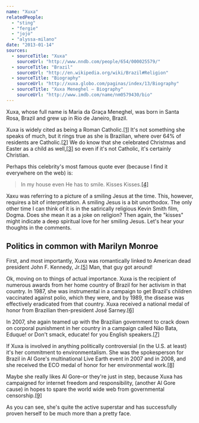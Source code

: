 ```yaml
---
name: "Xuxa"
relatedPeople:
  - "sting"
  - "fergie"
  - "jojo"
  - "alyssa-milano"
date: "2013-01-14"
sources:
  - sourceTitle: "Xuxa"
    sourceUrl: "http://www.nndb.com/people/654/000025579/"
  - sourceTitle: "Brazil"
    sourceUrl: "http://en.wikipedia.org/wiki/Brazil#Religion"
  - sourceTitle: "Biography"
    sourceUrl: "http://xuxa.globo.com/paginas/index/13/Biography"
  - sourceTitle: "Xuxa Meneghel – Biography"
    sourceUrl: "http://www.imdb.com/name/nm0579430/bio"
---
```


Xuxa, whose full name is Maria da Graça Meneghel, was born in Santa Rosa, Brazil and grew up in Rio de Janeiro, Brazil.

Xuxa is widely cited as being a Roman Catholic.<a class="source-citation" href="#http://www.nndb.com/people/654/000025579/" title="Xuxa">[1]</a> It's not something she speaks of much, but it rings true as she is Brazilian, where over 64% of residents are Catholic.<a class="source-citation" href="#http://en.wikipedia.org/wiki/Brazil#Religion" title="Brazil">[2]</a> We do know that she celebrated Christmas and Easter as a child as well,<a class="source-citation" href="#http://xuxa.globo.com/paginas/index/13/Biography" title="Biography">[3]</a> so even if it's not Catholic, it's certainly Christian.

Perhaps this celebrity's most famous quote ever (because I find it everywhere on the web) is:

>In my house even He has to smile. Kisses Kisses.<a class="source-citation" href="#http://www.imdb.com/name/nm0579430/bio" title="Xuxa Meneghel – Biography">[4]</a>

Xaxu was referring to a picture of a smiling Jesus at the time. This, however, requires a bit of interpretation. A smiling Jesus is a bit unorthodox. The only other time I can think of it is in the satirically religious Kevin Smith film, Dogma. Does she mean it as a joke on religion? Then again, the "kisses" might indicate a deep spiritual love for her smiling Jesus. Let's hear your thoughts in the comments.


## Politics in common with Marilyn Monroe

First, and most importantly, Xuxa was romantically linked to American dead president John F. Kennedy, Jr.<a class="source-citation" href="#http://www.imdb.com/name/nm0579430/bio" title="Xuxa Meneghel – Biography">[5]</a> Man, that guy got around!

Ok, moving on to things of actual importance. Xuxa is the recipient of numerous awards from her home country of Brazil for her activism in that country. In 1987, she was instrumental in a campaign to get Brazil's children vaccinated against polio, which they were, and by 1989, the disease was effectively eradicated from that country. Xuxa received a national medal of honor from Brazilian then-president José Sarney.<a class="source-citation" href="#http://xuxa.globo.com/paginas/index/13/Biography" title="Biography">[6]</a>

In 2007, she again teamed up with the Brazilian government to crack down on corporal punishment in her country in a campaign called Não Bata, Eduque! or Don't smack, educate! for you English speakers.<a class="source-citation" href="#http://xuxa.globo.com/paginas/index/13/Biography" title="Biography">[7]</a>

If Xuxa is involved in anything politically controversial (in the U.S. at least) it's her commitment to environmentalism. She was the spokesperson for Brazil in Al Gore's multinational Live Earth event in 2007 and in 2008, and she received the ECO medal of honor for her environmental work.<a class="source-citation" href="#http://xuxa.globo.com/paginas/index/13/Biography" title="Biography">[8]</a>

Maybe she really likes Al Gore–or they're just in step, because Xuxa has campaigned for internet freedom and responsibility, (another Al Gore cause) in hopes to spare the world wide web from governmental censorship.<a class="source-citation" href="#http://xuxa.globo.com/paginas/index/13/Biography" title="Biography">[9]</a>

As you can see, she's quite the active superstar and has successfully proven herself to be much more than a pretty face.